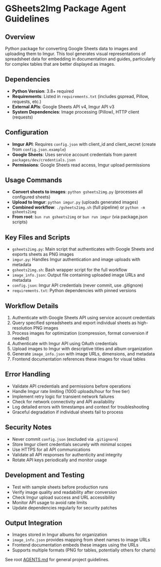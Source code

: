 # GSheets2Img Package Agent Guidelines

## Overview

Python package for converting Google Sheets data to images and uploading them to Imgur. This tool generates visual representations of spreadsheet data for embedding in documentation and guides, particularly for complex tables that are better displayed as images.

## Dependencies

- **Python Version**: 3.8+ required
- **Requirements**: Listed in `requirements.txt` (includes gspread, Pillow, requests, etc.)
- **External APIs**: Google Sheets API v4, Imgur API v3
- **System Dependencies**: Image processing (Pillow), HTTP client (requests)

## Configuration

- **Imgur API**: Requires `config.json` with client_id and client_secret (create from `config.json.example`)
- **Google Sheets**: Uses service account credentials from parent `packages/dev/credentials.json`
- **Permissions**: Google Sheets read access, Imgur upload permissions

## Usage Commands

- **Convert sheets to images**: `python gsheets2img.py` (processes all configured sheets)
- **Upload to Imgur**: `python imgur.py` (uploads generated images)
- **Combined workflow**: `./gsheets2img.sh` (full pipeline) or `python -m gsheets2img`
- **From root**: `bun run gsheets2img` or `bun run imgur` (via package.json scripts)

## Key Files and Scripts

- `gsheets2img.py`: Main script that authenticates with Google Sheets and exports sheets as PNG images
- `imgur.py`: Handles Imgur authentication and image uploads with metadata
- `gsheets2img.sh`: Bash wrapper script for the full workflow
- `image_info.json`: Output file containing uploaded image URLs and metadata
- `config.json`: Imgur API credentials (never commit, use .gitignore)
- `requirements.txt`: Python dependencies with pinned versions

## Workflow Details

1. Authenticate with Google Sheets API using service account credentials
2. Query specified spreadsheets and export individual sheets as high-resolution PNG images
3. Process images for optimization (compression, format conversion if needed)
4. Authenticate with Imgur API using OAuth credentials
5. Upload images to Imgur with descriptive titles and album organization
6. Generate `image_info.json` with image URLs, dimensions, and metadata
7. Frontend documentation references these images for visual tables

## Error Handling

- Validate API credentials and permissions before operations
- Handle Imgur rate limiting (1000 uploads/hour for free tier)
- Implement retry logic for transient network failures
- Check for network connectivity and API availability
- Log detailed errors with timestamps and context for troubleshooting
- Graceful degradation if individual sheets fail to process

## Security Notes

- Never commit `config.json` (excluded via `.gitignore`)
- Store Imgur client credentials securely with minimal scopes
- Use HTTPS for all API communications
- Validate all API responses for authenticity and integrity
- Rotate API keys periodically and monitor usage

## Development and Testing

- Test with sample sheets before production runs
- Verify image quality and readability after conversion
- Check Imgur upload success and URL accessibility
- Monitor API usage to avoid rate limits
- Update dependencies regularly for security patches

## Output Integration

- Images stored in Imgur albums for organization
- `image_info.json` provides mapping from sheet names to image URLs
- Frontend documentation embeds these images using the URLs
- Supports multiple formats (PNG for tables, potentially others for charts)

See root [AGENTS.md](../../AGENTS.md) for general project guidelines.
